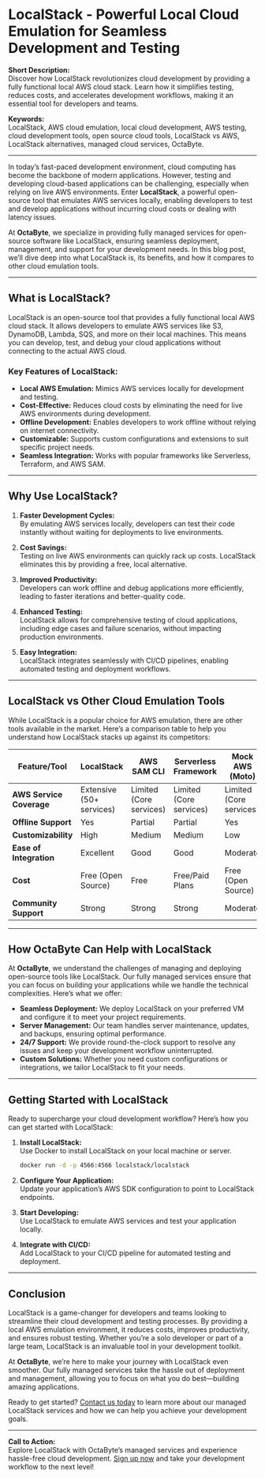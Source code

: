# LocalStack - Powerful Local Cloud Emulation for Seamless Development and Testing

**Short Description:**  
Discover how LocalStack revolutionizes cloud development by providing a fully functional local AWS cloud stack. Learn how it simplifies testing, reduces costs, and accelerates development workflows, making it an essential tool for developers and teams.

**Keywords:**  
LocalStack, AWS cloud emulation, local cloud development, AWS testing, cloud development tools, open source cloud tools, LocalStack vs AWS, LocalStack alternatives, managed cloud services, OctaByte.

---

In today’s fast-paced development environment, cloud computing has become the backbone of modern applications. However, testing and developing cloud-based applications can be challenging, especially when relying on live AWS environments. Enter **LocalStack**, a powerful open-source tool that emulates AWS services locally, enabling developers to test and develop applications without incurring cloud costs or dealing with latency issues.

At **OctaByte**, we specialize in providing fully managed services for open-source software like LocalStack, ensuring seamless deployment, management, and support for your development needs. In this blog post, we’ll dive deep into what LocalStack is, its benefits, and how it compares to other cloud emulation tools.

---

## What is LocalStack?

LocalStack is an open-source tool that provides a fully functional local AWS cloud stack. It allows developers to emulate AWS services like S3, DynamoDB, Lambda, SQS, and more on their local machines. This means you can develop, test, and debug your cloud applications without connecting to the actual AWS cloud.

### Key Features of LocalStack:
- **Local AWS Emulation:** Mimics AWS services locally for development and testing.
- **Cost-Effective:** Reduces cloud costs by eliminating the need for live AWS environments during development.
- **Offline Development:** Enables developers to work offline without relying on internet connectivity.
- **Customizable:** Supports custom configurations and extensions to suit specific project needs.
- **Seamless Integration:** Works with popular frameworks like Serverless, Terraform, and AWS SAM.

---

## Why Use LocalStack?

1. **Faster Development Cycles:**  
   By emulating AWS services locally, developers can test their code instantly without waiting for deployments to live environments.

2. **Cost Savings:**  
   Testing on live AWS environments can quickly rack up costs. LocalStack eliminates this by providing a free, local alternative.

3. **Improved Productivity:**  
   Developers can work offline and debug applications more efficiently, leading to faster iterations and better-quality code.

4. **Enhanced Testing:**  
   LocalStack allows for comprehensive testing of cloud applications, including edge cases and failure scenarios, without impacting production environments.

5. **Easy Integration:**  
   LocalStack integrates seamlessly with CI/CD pipelines, enabling automated testing and deployment workflows.

---

## LocalStack vs Other Cloud Emulation Tools

While LocalStack is a popular choice for AWS emulation, there are other tools available in the market. Here’s a comparison table to help you understand how LocalStack stacks up against its competitors:

| Feature/Tool          | LocalStack               | AWS SAM CLI             | Serverless Framework    | Mock AWS (Moto)         |
|------------------------|--------------------------|-------------------------|-------------------------|-------------------------|
| **AWS Service Coverage** | Extensive (50+ services) | Limited (Core services) | Limited (Core services) | Limited (Core services) |
| **Offline Support**     | Yes                      | Partial                 | Partial                 | Yes                     |
| **Customizability**     | High                     | Medium                  | Medium                  | Low                     |
| **Ease of Integration** | Excellent                | Good                    | Good                    | Moderate                |
| **Cost**               | Free (Open Source)       | Free                    | Free/Paid Plans         | Free (Open Source)      |
| **Community Support**  | Strong                   | Strong                  | Strong                  | Moderate                |

---

## How OctaByte Can Help with LocalStack

At **OctaByte**, we understand the challenges of managing and deploying open-source tools like LocalStack. Our fully managed services ensure that you can focus on building your applications while we handle the technical complexities. Here’s what we offer:

- **Seamless Deployment:** We deploy LocalStack on your preferred VM and configure it to meet your project requirements.
- **Server Management:** Our team handles server maintenance, updates, and backups, ensuring optimal performance.
- **24/7 Support:** We provide round-the-clock support to resolve any issues and keep your development workflow uninterrupted.
- **Custom Solutions:** Whether you need custom configurations or integrations, we tailor LocalStack to fit your needs.

---

## Getting Started with LocalStack

Ready to supercharge your cloud development workflow? Here’s how you can get started with LocalStack:

1. **Install LocalStack:**  
   Use Docker to install LocalStack on your local machine or server.  
   ```bash
   docker run -d -p 4566:4566 localstack/localstack
   ```

2. **Configure Your Application:**  
   Update your application’s AWS SDK configuration to point to LocalStack endpoints.

3. **Start Developing:**  
   Use LocalStack to emulate AWS services and test your application locally.

4. **Integrate with CI/CD:**  
   Add LocalStack to your CI/CD pipeline for automated testing and deployment.

---

## Conclusion

LocalStack is a game-changer for developers and teams looking to streamline their cloud development and testing processes. By providing a local AWS emulation environment, it reduces costs, improves productivity, and ensures robust testing. Whether you’re a solo developer or part of a large team, LocalStack is an invaluable tool in your development toolkit.

At **OctaByte**, we’re here to make your journey with LocalStack even smoother. Our fully managed services take the hassle out of deployment and management, allowing you to focus on what you do best—building amazing applications.

Ready to get started? [Contact us today](https://octabyte.io) to learn more about our managed LocalStack services and how we can help you achieve your development goals.

---

**Call to Action:**  
Explore LocalStack with OctaByte’s managed services and experience hassle-free cloud development. [Sign up now](https://octabyte.io) and take your development workflow to the next level!